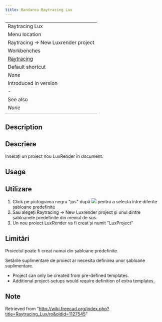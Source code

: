 ```yaml
---
title: Randarea Raytracing Lux
---
```

|  |
| --- |
| Raytracing Lux |
| Menu location |
| Raytracing → New Luxrender project‏‎ |
| Workbenches |
| [Raytracing](/Raytracing_Workbench "Raytracing Workbench") |
| Default shortcut |
| *None* |
| Introduced in version |
| - |
| See also |
| *None* |
|  |

## Description

## Descriere

Inserați un proiect nou LuxRender în document.

## Usage

## Utilizare

1. Click pe pictograma negru "jos" după ![](/images/Raytracing_Lux.png) pentru a selecta între diferite șabloane predefinite
2. Sau alegeți  Raytracing →  New Luxrender project și unul dintre șabloanele predefinite din meniul de sus.
3. Un nou proiect LuxRender va fi creat și numit "LuxProject"

## Limitări

Proiectul poate fi creat numai din șabloane predefinite.
  
Setările suplimentare de proiect ar necesita definirea unor șabloane suplimentare.

* Project can only be created from pre-defined templates.
* Additional project-setups would require definition of extra templates.

## Note

Retrieved from "<http://wiki.freecad.org/index.php?title=Raytracing_Lux/ro&oldid=1127545>"